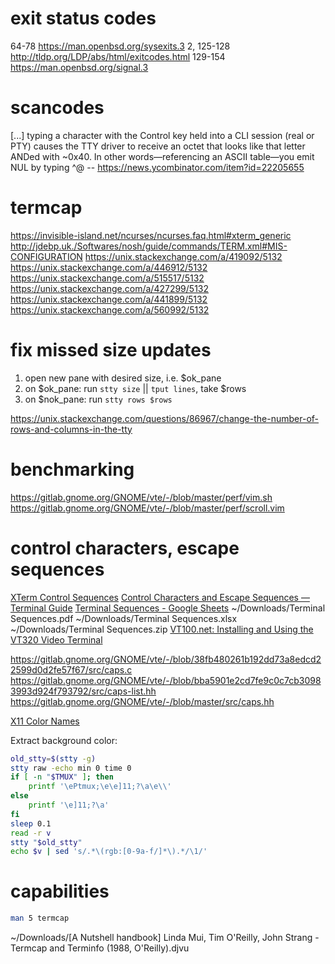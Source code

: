 # exit status codes

64-78
    https://man.openbsd.org/sysexits.3
2, 125-128
    http://tldp.org/LDP/abs/html/exitcodes.html
129-154
    https://man.openbsd.org/signal.3

# scancodes

[...] typing a character with the Control key held into a CLI session (real or PTY) causes the TTY driver to receive an octet that looks like that letter ANDed with ~0x40. In other words—referencing an ASCII table—you emit NUL by typing ^@
    -- https://news.ycombinator.com/item?id=22205655

# termcap

https://invisible-island.net/ncurses/ncurses.faq.html#xterm_generic
http://jdebp.uk./Softwares/nosh/guide/commands/TERM.xml#MIS-CONFIGURATION
https://unix.stackexchange.com/a/419092/5132
https://unix.stackexchange.com/a/446912/5132
https://unix.stackexchange.com/a/515517/5132
https://unix.stackexchange.com/a/427299/5132
https://unix.stackexchange.com/a/441899/5132
https://unix.stackexchange.com/a/560992/5132

# fix missed size updates

1. open new pane with desired size, i.e. $ok_pane
2. on $ok_pane: run `stty size` || `tput lines`, take $rows
3. on $nok_pane: run `stty rows $rows`

https://unix.stackexchange.com/questions/86967/change-the-number-of-rows-and-columns-in-the-tty

# benchmarking

https://gitlab.gnome.org/GNOME/vte/-/blob/master/perf/vim.sh
    https://gitlab.gnome.org/GNOME/vte/-/blob/master/perf/scroll.vim

# control characters, escape sequences

[XTerm Control Sequences](https://invisible-island.net/xterm/ctlseqs/ctlseqs.html)
[Control Characters and Escape Sequences — Terminal Guide](https://terminalguide.namepad.de/seq/)
[Terminal Sequences \- Google Sheets](https://docs.google.com/spreadsheets/d/19W-lXWS9jYwqCK-LwgYo31GucPPxYVld_hVEcfpNpXg/edit#gid=433919454)
    ~/Downloads/Terminal Sequences.pdf
    ~/Downloads/Terminal Sequences.xlsx
    ~/Downloads/Terminal Sequences.zip
[VT100\.net: Installing and Using the VT320 Video Terminal](https://www.vt100.net/docs/vt320-uu/appendixe.html)

https://gitlab.gnome.org/GNOME/vte/-/blob/38fb480261b192dd73a8edcd22599d0d2fe57f67/src/caps.c
https://gitlab.gnome.org/GNOME/vte/-/blob/bba5901e2cd7fe9c0c7cb30983993d924f793792/src/caps-list.hh
https://gitlab.gnome.org/GNOME/vte/-/blob/master/src/caps.hh

[X11 Color Names](https://www.x.org/releases/X11R7.7/doc/man/man7/X.7.xhtml#heading11)

Extract background color:

```bash
old_stty=$(stty -g)
stty raw -echo min 0 time 0
if [ -n "$TMUX" ]; then
    printf '\ePtmux;\e\e]11;?\a\e\\'
else
    printf '\e]11;?\a'
fi
sleep 0.1
read -r v
stty "$old_stty"
echo $v | sed 's/.*\(rgb:[0-9a-f/]*\).*/\1/'
```

# capabilities

```bash
man 5 termcap
```

~/Downloads/[A Nutshell handbook] Linda Mui, Tim O'Reilly, John Strang - Termcap and Terminfo (1988, O'Reilly).djvu
